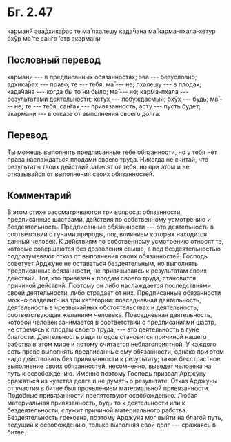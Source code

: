 # Бг. 2.47

карман̣й эва̄дхика̄рас те
ма̄ пхалешу када̄чана
ма̄ карма-пхала-хетур бхӯр
ма̄ те сан̇го ’ств акарман̣и

## Пословный перевод

карман̣и --- в предписанных обязанностях; эва --- безусловно; адхика̄рах̣
--- право; те --- тебя; ма̄ --- не; пхалешу --- в плодах; када̄чана ---
когда бы то ни было; ма̄ --- не; карма-пхала --- результатами
деятельности; хетух̣ --- побуждаемый; бхӯх̣ --- будь; ма̄ --- не; те ---
тебя; сан̇гах̣ --- привязанность; асту --- пусть будет; акарман̣и --- в
отказе от выполнения своего долга.

## Перевод

Ты можешь выполнять предписанные тебе обязанности, но у тебя нет права
наслаждаться плодами своего труда. Никогда не считай, что результаты
твоих действий зависят от тебя, но при этом и не отказывайся от
выполнения своих обязанностей.

## Комментарий

В этом стихе рассматриваются три вопроса: обязанности, предписанные
шастрами, действия по собственному усмотрению и бездеятельность.
Предписанные обязанности --- это деятельность в соответствии с гунами
природы, под влиянием которых находится данный человек. К действиям по
собственному усмотрению относят те, которые совершаются без дозволения
свыше, а под бездеятельностью подразумевают отказ от выполнения своих
обязанностей. Господь советует Арджуне не оставаться бездеятельным, но
выполнять предписанные обязанности, не привязываясь к результатам своих
действий. Тот, кто привязан к плодам своего труда, становится причиной
действий. Поэтому он либо наслаждается последствиями своей деятельности,
либо страдает от них. Предписанные обязанности можно разделить на три
категории: повседневная деятельность, деятельность в чрезвычайных
обстоятельствах и деятельность, соответствующая желаниям человека.
Повседневная деятельность, которой человек занимается в соответствии с
предписаниями шастр, не стремясь к плодам своего труда, --- это
деятельность в гуне благости. Деятельность ради плодов становится
причиной нашего рабства в этом мире и потому считается неблагоприятной.
У каждого есть право выполнять предписанные ему обязанности, однако при
этом надо действовать без привязанности к результату; такое бесстрастное
выполнение своих обязанностей, несомненно, выведет человека на путь к
освобождению. Именно поэтому Господь призвал Арджуну сражаться из
чувства долга и не думать о результате. Отказ Арджуны от участия в битве
был проявлением материальной привязанности. Подобные привязанности
препятствуют освобождению. Любая материальная привязанность, будь то к
деятельности или к бездеятельности, служит причиной материального
рабства. Бездеятельность греховна, поэтому Арджуна мог выйти на благой
путь, ведущий к освобождению, только выполняя свой долг --- сражаясь в
битве.
